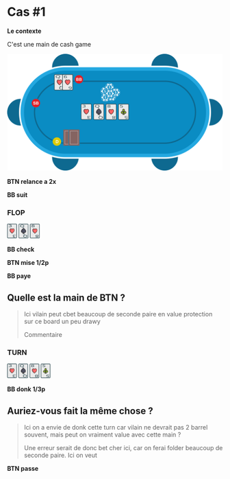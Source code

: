 # Cas #1

**Le contexte**

C'est une main de cash game

![](../img/pkr/2018-07-30-donk-turn.svg)

**BTN relance a 2x**

**BB suit**

### FLOP
<img src="../img/pkr/2018-07-30-donk-turn-flop.png" width="15%" height="15%" />

**BB check**

**BTN mise 1/2p**

**BB paye**

## Quelle est la main de BTN ?
> Ici vilain peut cbet beaucoup de seconde paire en value protection sur ce board un peu drawy
>
> Commentaire

### TURN
<img src="../img/pkr/2018-07-30-donk-turn-turn.png" width="20%" height="20%" />

**BB donk 1/3p**

## Auriez-vous fait la même chose ?
> Ici on a envie de donk cette turn car vilain ne devrait pas 2 barrel souvent, mais peut on vraiment value avec cette main ?
> 
> Une erreur serait de donc bet cher ici, car on ferai folder beaucoup de seconde paire. Ici on veut 

**BTN passe**
<!--stackedit_data:
eyJoaXN0b3J5IjpbLTkyMjkxNTU5MSwtMTQ5NzkxNTUxNiwyMD
A3MTAwNzgzLC0xMjY5NTk5NjkwLDQwOTY4NzcxOSw2ODE0OTQ0
NjEsLTMzOTYxMDg2NSwtODIwNjQ2MTU5LDU1NjQ4MTE3NV19
-->